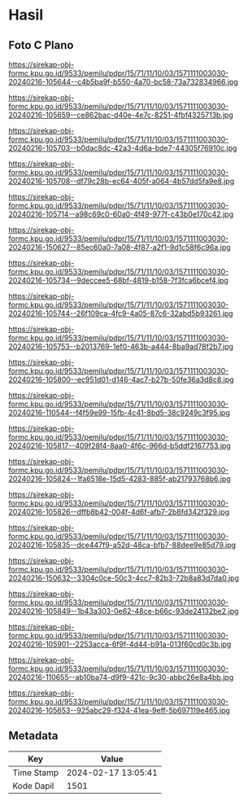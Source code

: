 # Hasil

## Foto C Plano

https://sirekap-obj-formc.kpu.go.id/9533/pemilu/pdpr/15/71/11/10/03/1571111003030-20240216-105644--c4b5ba9f-b550-4a70-bc58-73a732834966.jpg

https://sirekap-obj-formc.kpu.go.id/9533/pemilu/pdpr/15/71/11/10/03/1571111003030-20240216-105659--ce862bac-d40e-4e7c-8251-4fbf4325713b.jpg

https://sirekap-obj-formc.kpu.go.id/9533/pemilu/pdpr/15/71/11/10/03/1571111003030-20240216-105703--b0dac8dc-42a3-4d6a-bde7-44305f76910c.jpg

https://sirekap-obj-formc.kpu.go.id/9533/pemilu/pdpr/15/71/11/10/03/1571111003030-20240216-105708--df79c28b-ec64-405f-a064-4b57dd5fa9e8.jpg

https://sirekap-obj-formc.kpu.go.id/9533/pemilu/pdpr/15/71/11/10/03/1571111003030-20240216-105714--a98c69c0-60a0-4f49-977f-c43b0e170c42.jpg

https://sirekap-obj-formc.kpu.go.id/9533/pemilu/pdpr/15/71/11/10/03/1571111003030-20240216-150627--85ec60a0-7a08-4f87-a2f1-9d1c58f6c96a.jpg

https://sirekap-obj-formc.kpu.go.id/9533/pemilu/pdpr/15/71/11/10/03/1571111003030-20240216-105734--9deccee5-68bf-4819-b158-7f3fca6bcef4.jpg

https://sirekap-obj-formc.kpu.go.id/9533/pemilu/pdpr/15/71/11/10/03/1571111003030-20240216-105744--26f109ca-4fc9-4a05-87c6-32abd5b93261.jpg

https://sirekap-obj-formc.kpu.go.id/9533/pemilu/pdpr/15/71/11/10/03/1571111003030-20240216-105753--b2013769-1ef0-463b-a444-8ba9ad78f2b7.jpg

https://sirekap-obj-formc.kpu.go.id/9533/pemilu/pdpr/15/71/11/10/03/1571111003030-20240216-105800--ec951d01-d146-4ac7-b27b-50fe36a3d8c8.jpg

https://sirekap-obj-formc.kpu.go.id/9533/pemilu/pdpr/15/71/11/10/03/1571111003030-20240216-110544--f4f59e99-15fb-4c41-8bd5-38c9249c3f95.jpg

https://sirekap-obj-formc.kpu.go.id/9533/pemilu/pdpr/15/71/11/10/03/1571111003030-20240216-105817--409f28f4-8aa0-4f6c-966d-b5ddf2167753.jpg

https://sirekap-obj-formc.kpu.go.id/9533/pemilu/pdpr/15/71/11/10/03/1571111003030-20240216-105824--1fa6518e-15d5-4283-885f-ab21793768b6.jpg

https://sirekap-obj-formc.kpu.go.id/9533/pemilu/pdpr/15/71/11/10/03/1571111003030-20240216-105826--dffb8b42-004f-4d6f-afb7-2b8fd342f329.jpg

https://sirekap-obj-formc.kpu.go.id/9533/pemilu/pdpr/15/71/11/10/03/1571111003030-20240216-105835--dce447f9-a52d-48ca-bfb7-88dee9e85d79.jpg

https://sirekap-obj-formc.kpu.go.id/9533/pemilu/pdpr/15/71/11/10/03/1571111003030-20240216-150632--3304c0ce-50c3-4cc7-82b3-72b8a83d7da0.jpg

https://sirekap-obj-formc.kpu.go.id/9533/pemilu/pdpr/15/71/11/10/03/1571111003030-20240216-105849--1b43a303-0e62-48ce-b66c-93de24132be2.jpg

https://sirekap-obj-formc.kpu.go.id/9533/pemilu/pdpr/15/71/11/10/03/1571111003030-20240216-105901--2253acca-6f9f-4d44-b91a-013f60cd0c3b.jpg

https://sirekap-obj-formc.kpu.go.id/9533/pemilu/pdpr/15/71/11/10/03/1571111003030-20240216-110655--ab10ba74-d9f9-421c-9c30-abbc26e8a4bb.jpg

https://sirekap-obj-formc.kpu.go.id/9533/pemilu/pdpr/15/71/11/10/03/1571111003030-20240216-105653--925abc29-f324-41ea-9eff-5b697119e465.jpg


## Metadata

| Key        | Value               |
| ---------- | ------------------- |
| Time Stamp | 2024-02-17 13:05:41 |
| Kode Dapil | 1501                |



